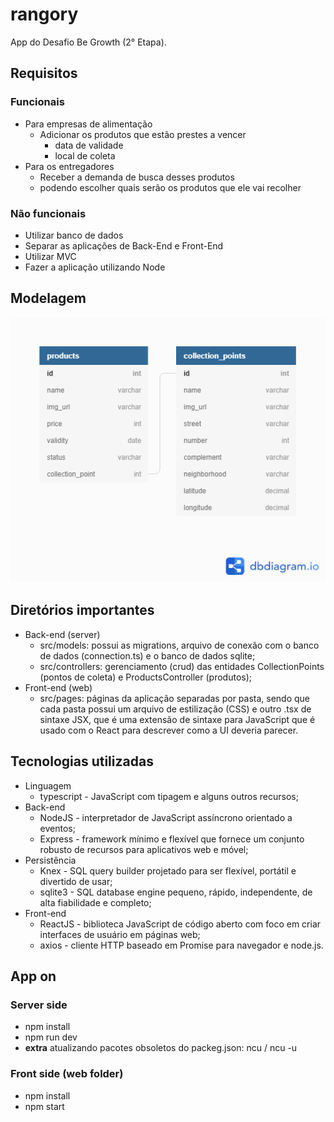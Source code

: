 # rangory
App do Desafio Be Growth (2° Etapa).

## Requisitos
### Funcionais
* Para empresas de alimentação
  * Adicionar os produtos que estão prestes a vencer
    * data de validade
    * local de coleta
* Para os entregadores
  * Receber a demanda de busca desses produtos
  * podendo escolher quais serão os produtos que ele vai recolher
  
### Não funcionais
* Utilizar banco de dados
* Separar as aplicações de Back-End e Front-End
* Utilizar MVC
* Fazer a aplicação utilizando Node

## Modelagem
![](./rangory-model.png)

## Diretórios importantes
* Back-end (server)
  * src/models: possui as migrations, arquivo de conexão com o banco de dados (connection.ts) e o banco de dados sqlite;
  * src/controllers: gerenciamento (crud) das entidades CollectionPoints (pontos de coleta) e ProductsController (produtos);
* Front-end (web)
  * src/pages: páginas da aplicação separadas por pasta, sendo que cada pasta possui um arquivo de estilização (CSS) e outro .tsx de sintaxe JSX, que é uma extensão de sintaxe para JavaScript que é usado com o React para descrever como a UI deveria parecer.

## Tecnologias utilizadas
* Linguagem
  * typescript - JavaScript com tipagem e alguns outros recursos;
* Back-end
  * NodeJS - interpretador de JavaScript assíncrono orientado a eventos;
  * Express - framework mínimo e flexível que fornece um conjunto robusto de recursos para aplicativos web e móvel;
* Persistência
  * Knex - SQL query builder projetado para ser flexível, portátil e divertido de usar;
  * sqlite3 - SQL database engine pequeno, rápido, independente, de alta fiabilidade e completo;
* Front-end
  * ReactJS - biblioteca JavaScript de código aberto com foco em criar interfaces de usuário em páginas web;
  * axios - cliente HTTP baseado em Promise para navegador e node.js.

## App on
### Server side
* npm install
* npm run dev
* **extra** atualizando pacotes obsoletos do packeg.json: ncu / ncu -u

### Front side (web folder)
* npm install
* npm start
